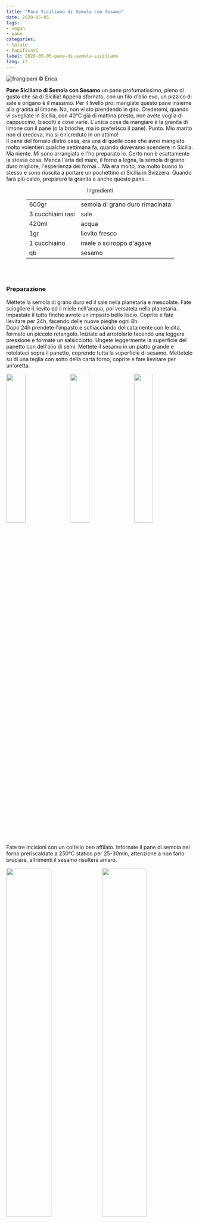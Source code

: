 ```yaml
---
title: "Pane Siciliano di Semola con Sesamo"
date: 2020-05-05
tags:
- vegan
- pane
categories:
- Salato
- Panificati
label: 2020-05-05-pane-di-semola-siciliano
lang: it 
---
```

![](header.jpeg "frangipani © Erica")

**Pane Siciliano di Semola con Sesamo** un pane profumatissimo, pieno di gusto che sa di Sicilia! Appena sfornato, con un filo d'olio evo, un pizzico di sale e origano è il massimo. Per il livello pro: mangiate questo pane insieme alla granita al limone. No, non vi sto prendendo in giro. Credetemi, quando vi svegliate in Sicilia, con 40°C già di mattina presto, non avete voglia di cappuccino, biscotti e cose varie. L'unica cosa da mangiare è la granita di limone con il pane (o la brioche, ma io preferisco il pane). Punto. Mio marito non ci credeva, ma si è ricreduto in un attimo!
<br />
Il pane del fornaio dietro casa, era una di quelle cose che avrei mangiato molto volentieri qualche settimana fa, quando dovevamo scendere in Sicilia. Ma niente. Mi sono arrangiata e l'ho preparato io. Certo non è esattamente la stessa cosa. Manca l'aria del mare, il forno a legna, la semola di grano duro migliore, l'esperienza dei fornai... Ma era molto, ma molto buono lo stesso e sono riuscita a portare un pochettino di Sicilia in Svizzera. Quando farà più caldo, preparerò la granita e anche questo pane... 
<br />

<div id="wrapper" style="text-align: center">
  <div id="yourdiv" style="display: inline-block;">
    <div class="ingredients">
      <div class="ingredients-title">Ingredienti</div>
      <table>
        <tbody>
          <tr>          
            <td>600gr</td>
            <td>semola di grano duro rimacinata</td>
          </tr>
          <tr>
            <td>3 cucchiaini rasi</td>
            <td>sale</td>
          </tr>
          <tr>
            <td>420ml</td>
            <td>acqua</td>
          </tr>
          <tr>
            <td>1gr</td>
            <td>lievito fresco</td>
          </tr>
          <tr>
            <td>1 cucchiaino</td>
            <td>miele o sciroppo d'agave</td>
          </tr>
          <tr>
            <td>qb</td>
            <td>sesamo</td>
          </tr>
        </tbody>
      </table>
      <br></br>
    </div>
  </div>
</div>


<h3>
  <font color="grey">
    <i class="fa fa-cogs"></i>
  </font> Preparazione
</h3>

Mettete la semola di grano duro ed il sale nella planetaria e mescolate. Fate sciogliere il lievito ed il miele nell'acqua, poi versatela nella planetaria. Impastate il tutto finché avrete un impasto bello liscio. Coprite e fate lievitare per 24h, facendo delle nuove pieghe ogni 8h.
<br />
Dopo 24h prendete l'impasto e schiacciando delicatamente con le dita, formate un piccolo retangolo. Iniziate ad arrotolarlo facendo una leggera pressione e formate un salsicciotto. Ungete leggermente la superficie del panetto con dell'olio di semi. Mettete il sesamo in un piatto grande e rotolateci sopra il panetto, coprendo tutta la superficie di sesamo. Mettetelo su di una teglia con sotto della carta forno, coprite e fate lievitare per un'oretta.
<p>
  <div style="width: 100%; margin-bottom: 0">
    <img style="float: left; width: 32%; margin-right: 1%;" src="arrotolare1.jpeg" alt="" title="frangipani © Erica" />
    <img style="float: left; width: 32%; margin-right: 1%; margin-left: 1%;" src="arrotolare2.jpeg" alt="" title="frangipani © Erica" />
    <img style="float: left; width: 32%; margin-left: 1%;" src="teglia.jpeg" alt="" title="frangipani © Erica" />
    <div style="clear: both"></div>
  </div>
</p>

Fate tre incisioni con un coltello ben affilato. Infornate il pane di semola nel forno preriscaldato a 250°C statico per 25-30min, attenzione a non farlo bruciare, altrimenti il sesamo risulterà amaro.
<p>
  <div style="width: 100%; margin-bottom: 0">
    <img style="float: left; width: 49%; margin-right: 1%" src="risultato1.jpeg" alt="" title="frangipani © Erica" />
    <img style="float: left; width: 49%; margin-left: 1%" src="risultato2.jpeg" alt="" title="frangipani © Erica" />
    <div style="clear: both"></div>
  </div>
</p>

![](risultato3.jpeg "frangipani © Erica")

<p>
  <div style="width: 100%; margin-bottom: 0">
    <img style="float: left; width: 49%; margin-right: 1%" src="risultato4.jpeg" alt="" title="frangipani © Erica" />
    <img style="float: left; width: 49%; margin-left: 1%" src="risultato5.jpeg" alt="" title="frangipani © Erica" />
    <div style="clear: both"></div>
  </div>
</p>

![](risultato6.jpeg "frangipani © Erica")

<p>
  <div style="width: 100%; margin-bottom: 0">
    <img style="float: left; width: 49%; margin-right: 1%" src="risultato7.jpeg" alt="" title="frangipani © Erica" />
    <img style="float: left; width: 49%; margin-left: 1%" src="risultato8.jpeg" alt="" title="frangipani © Erica" />
    <div style="clear: both"></div>
  </div>
</p>

<h4>Buon appetito
  <font color="red">
    <i class="fa fa-smile-o"></i>
  </font>
</h4>